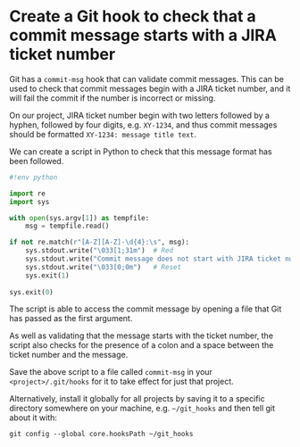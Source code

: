 # Create a Git hook to check that a commit message starts with a JIRA ticket number

Git has a `commit-msg` hook that can validate commit messages. This can be used to check that commit messages begin with a JIRA ticket number, and it will fail the commit if the number is incorrect or missing.

On our project, JIRA ticket number begin with two letters followed by a hyphen, followed by four digits, e.g. `XY-1234`, and thus commit messages should be formatted `XY-1234: message title text`.

We can create a script in Python to check that this message format has been followed.

```python
#!env python

import re
import sys

with open(sys.argv[1]) as tempfile:
    msg = tempfile.read()

if not re.match(r"[A-Z][A-Z]-\d{4}:\s", msg):
    sys.stdout.write("\033[1;31m")  # Red
    sys.stdout.write("Commit message does not start with JIRA ticket number\n")
    sys.stdout.write("\033[0;0m")   # Reset
    sys.exit(1)
	
sys.exit(0)
```

The script is able to access the commit message by opening a file that Git has passed as the first argument.

As well as validating that the message starts with the ticket number, the script also checks for the presence of a colon and a space between the ticket number and the message. 

Save the above script to a file called `commit-msg` in your `<project>/.git/hooks` for it to take effect for just that project.

Alternatively, install it globally for all projects by saving it to a specific directory somewhere on your machine, e.g. `~/git_hooks` and then tell git about it with:

```shell
git config --global core.hooksPath ~/git_hooks
```
